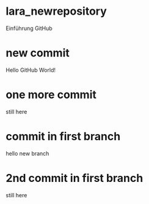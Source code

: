 # lara_newrepository
Einführung GitHub
# new commit
Hello GitHub World!
# one more commit
still here 
# commit in first branch
hello new branch
# 2nd commit in first branch
still here